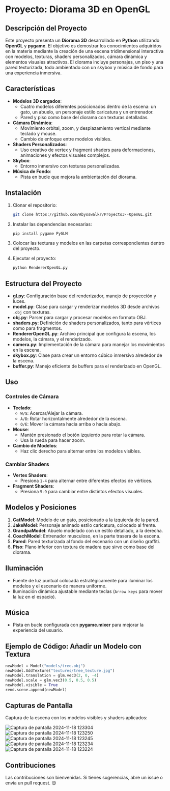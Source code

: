 # Proyecto: Diorama 3D en OpenGL

## Descripción del Proyecto

Este proyecto presenta un **Diorama 3D** desarrollado en **Python** utilizando **OpenGL** y **pygame**. El objetivo es demostrar los conocimientos adquiridos en la materia mediante la creación de una escena tridimensional interactiva con modelos, texturas, shaders personalizados, cámara dinámica y elementos visuales atractivos. El diorama incluye personajes, un piso y una pared texturizada, todo ambientado con un skybox y música de fondo para una experiencia inmersiva.

## Características

- **Modelos 3D cargados**:
  - Cuatro modelos diferentes posicionados dentro de la escena: un gato, un abuelo, un personaje estilo caricatura y un entrenador.
  - Pared y piso como base del diorama con texturas detalladas.
- **Cámara Dinámica**:
  - Movimiento orbital, zoom, y desplazamiento vertical mediante teclado y mouse.
  - Cambio de enfoque entre modelos visibles.
- **Shaders Personalizados**:
  - Uso creativo de vertex y fragment shaders para deformaciones, animaciones y efectos visuales complejos.
- **Skybox**:
  - Entorno inmersivo con texturas personalizadas.
- **Música de Fondo**:
  - Pista en bucle que mejora la ambientación del diorama.

## Instalación

1. Clonar el repositorio:
   ```bash
   git clone https://github.com/Abysswalkr/Proyecto3--OpenGL.git
   ```

2. Instalar las dependencias necesarias:
   ```bash
   pip install pygame PyGLM
   ```

3. Colocar las texturas y modelos en las carpetas correspondientes dentro del proyecto.

4. Ejecutar el proyecto:
   ```bash
   python RendererOpenGL.py
   ```

## Estructura del Proyecto

- **gl.py**: Configuración base del renderizador, manejo de proyección y luces.
- **model.py**: Clase para cargar y renderizar modelos 3D desde archivos `.obj` con texturas.
- **obj.py**: Parser para cargar y procesar modelos en formato OBJ.
- **shaders.py**: Definición de shaders personalizados, tanto para vértices como para fragmentos.
- **RendererOpenGL.py**: Archivo principal que configura la escena, los modelos, la cámara, y el renderizado.
- **camera.py**: Implementación de la cámara para manejar los movimientos en la escena.
- **skybox.py**: Clase para crear un entorno cúbico inmersivo alrededor de la escena.
- **buffer.py**: Manejo eficiente de buffers para el renderizado en OpenGL.

## Uso

### Controles de Cámara
- **Teclado**:
  - `W/S`: Acercar/Alejar la cámara.
  - `A/D`: Rotar horizontalmente alrededor de la escena.
  - `Q/E`: Mover la cámara hacia arriba o hacia abajo.
- **Mouse**:
  - Mantén presionado el botón izquierdo para rotar la cámara.
  - Usa la rueda para hacer zoom.
- **Cambio de Modelos**:
  - Haz clic derecho para alternar entre los modelos visibles.

### Cambiar Shaders
- **Vertex Shaders**:
  - Presiona `1-4` para alternar entre diferentes efectos de vértices.
- **Fragment Shaders**:
  - Presiona `5-9` para cambiar entre distintos efectos visuales.

## Modelos y Posiciones

1. **CatModel**: Modelo de un gato, posicionado a la izquierda de la pared.
2. **JakeModel**: Personaje animado estilo caricatura, colocado al frente.
3. **GrandpaModel**: Abuelo modelado con un estilo detallado, a la derecha.
4. **CoachModel**: Entrenador musculoso, en la parte trasera de la escena.
5. **Pared**: Pared texturizada al fondo del escenario con un diseño graffiti.
6. **Piso**: Plano inferior con textura de madera que sirve como base del diorama.

## Iluminación

- Fuente de luz puntual colocada estratégicamente para iluminar los modelos y el escenario de manera uniforme.
- Iluminación dinámica ajustable mediante teclas (`Arrow keys` para mover la luz en el espacio).

## Música

- Pista en bucle configurada con **pygame.mixer** para mejorar la experiencia del usuario.

## Ejemplo de Código: Añadir un Modelo con Textura

```python
newModel = Model("models/tree.obj")
newModel.AddTexture("textures/tree_texture.jpg")
newModel.translation = glm.vec3(2, 0, -4)
newModel.scale = glm.vec3(0.5, 0.5, 0.5)
newModel.visible = True
rend.scene.append(newModel)
```

## Capturas de Pantalla

Captura de la escena con los modelos visibles y shaders aplicados:

![Captura de pantalla 2024-11-18 123304](https://github.com/user-attachments/assets/fa77bee8-3b6b-43a2-917c-18182a15377a)
![Captura de pantalla 2024-11-18 123250](https://github.com/user-attachments/assets/9c95e82b-db37-457d-a349-9e2e1e4e835c)
![Captura de pantalla 2024-11-18 123245](https://github.com/user-attachments/assets/75566df2-1db9-434f-b092-38396f12c813)
![Captura de pantalla 2024-11-18 123234](https://github.com/user-attachments/assets/380d0f10-7e1b-47b1-86da-898a2feb176c)
![Captura de pantalla 2024-11-18 123224](https://github.com/user-attachments/assets/f0d4f210-cbc3-4ef0-a9cd-94127daabf9d)

## Contribuciones

Las contribuciones son bienvenidas. Si tienes sugerencias, abre un issue o envía un pull request. 😊